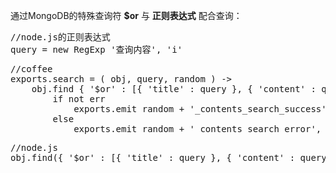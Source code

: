 通过MongoDB的特殊查询符 **$or** 与 **正则表达式** 配合查询：

<pre>
//node.js的正则表达式
query = new RegExp '查询内容', 'i'
</pre>

<pre>
//coffee
exports.search = ( obj, query, random ) ->
    obj.find { '$or' : [{ 'title' : query }, { 'content' : query }] }, ( err, contents ) ->
        if not err 
            exports.emit random + '_contents_search_success', contents
        else
            exports.emit random + '_contents_search_error', err
</pre>
	
<pre>
//node.js
obj.find({ '$or' : [{ 'title' : query }, { 'content' : query }] })
</pre>